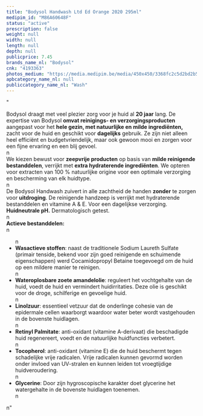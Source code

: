 ```yaml
---
title: "Bodysol Handwash Ltd Ed Orange 2020 295ml"
medipim_id: "M86A60648F"
status: "active"
prescription: false
weight: null
width: null
length: null
depth: null
publicprice: 7.45
brands_name_nl: "Bodysol"
cnk: "4193363"
photos_medium: "https://media.medipim.be/media/450x450/3368fc2c5d2bd2b5125d07f9c68af99f.jpg"
apbcategory_name_nl: null
publiccategory_name_nl: "Wash"
---
```

"<div>Bodysol draagt met veel plezier zorg voor je huid al <strong>20 jaar</strong> lang. De expertise van Bodysol <strong>omvat reinigings- en verzorgingsproducten</strong> aangepast voor het <strong>hele gezin, met natuurlijke en milde ingrediënten,</strong> zacht voor de huid en geschikt voor <strong>dagelijks</strong> gebruik. Ze zijn niet alleen heel efficiënt en budgetvriendelijk, maar ook gewoon mooi en zorgen voor een fijne ervaring en een blij gevoel.</div>n<div>We kiezen bewust voor <strong>zeepvrije producten</strong> op basis van <strong>milde reinigende bestanddelen</strong>, verrijkt met <strong>extra hydraterende ingrediënten</strong>. We opteren voor extracten van 100 % natuurlijke origine voor een optimale verzorging en bescherming van elk huidtype.</div>n<div>De Bodysol Handwash zuivert in alle zachtheid de handen <strong>zonder</strong> te zorgen voor <strong>uitdroging</strong>. De reinigende handzeep is verrijkt met hydraterende bestanddelen en vitamine A & E. Voor een dagelijkse verzorging. <strong>Huidneutrale pH.</strong> Dermatologisch getest.</div>n<div><strong>Actieve bestanddelen:</strong></div>n<ul>n<li><strong>Wasactieve stoffen</strong>: naast de traditionele Sodium Laureth Sulfate (primair tenside, bekend voor zijn goed reinigende en schuimende eigenschappen) werd Cocamidopropyl Betaine toegevoegd om de huid op een mildere manier te reinigen.</li>n<li><strong>Wateroplosbare zoete amandelolie</strong>: reguleert het vochtgehalte van de huid, voedt de huid en vermindert huidirritaties. Deze olie is geschikt voor de droge, schilferige en gevoelige huid.</li>n<li><strong>Linolzuur</strong>: essentieel vetzuur dat de onderlinge cohesie van de epidermale cellen waarborgt waardoor water beter wordt vastgehouden in de bovenste huidlagen.</li>n<li><strong>Retinyl Palmitate</strong>: anti-oxidant (vitamine A-derivaat) die beschadigde huid regenereert, voedt en de natuurlijke huidfuncties verbetert.</li>n<li><strong>Tocopherol</strong>: anti-oxidant (vitamine E) die de huid beschermt tegen schadelijke vrije radicalen. Vrije radicalen kunnen gevormd worden onder invloed van UV-stralen en kunnen leiden tot vroegtijdige huidveroudering.</li>n<li><strong>Glycerine</strong>: Door zijn hygroscopische karakter doet glycerine het watergehalte in de bovenste huidlagen toenemen.</li>n</ul>n"
